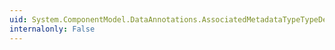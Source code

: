```yaml
---
uid: System.ComponentModel.DataAnnotations.AssociatedMetadataTypeTypeDescriptionProvider.GetTypeDescriptor(System.Type,System.Object)
internalonly: False
---
```

